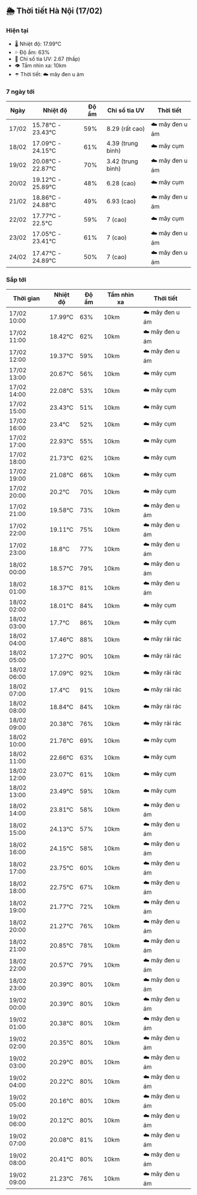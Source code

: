 ## 🌦️ Thời tiết Hà Nội (17/02)

### Hiện tại

- 🌡️ Nhiệt độ: 17.99℃
- 💦 Độ ẩm: 63%
- 🌟 Chỉ số tia UV: 2.67 (thấp)
- 👁️ Tầm nhìn xa: 10km
- ☂️ Thời tiết: ☁️ mây đen u ám

### 7 ngày tới

| Ngày | Nhiệt độ | Độ ẩm | Chỉ số tia UV | Thời tiết |
| --- | --- | --- | --- | --- |
| 17/02 | 15.78℃ - 23.43℃ | 59% | 8.29 (rất cao) | ☁️ mây đen u ám |
| 18/02 | 17.09℃ - 24.15℃ | 61% | 4.39 (trung bình) | ☁️ mây cụm |
| 19/02 | 20.08℃ - 22.87℃ | 70% | 3.42 (trung bình) | ☁️ mây đen u ám |
| 20/02 | 19.12℃ - 25.89℃ | 48% | 6.28 (cao) | ☁️ mây cụm |
| 21/02 | 18.86℃ - 24.88℃ | 49% | 6.93 (cao) | ☁️ mây đen u ám |
| 22/02 | 17.77℃ - 22.5℃ | 59% | 7 (cao) | ☁️ mây cụm |
| 23/02 | 17.05℃ - 23.41℃ | 61% | 7 (cao) | ☁️ mây đen u ám |
| 24/02 | 17.47℃ - 24.89℃ | 50% | 7 (cao) | ☁️ mây đen u ám |

### Sắp tới

| Thời gian | Nhiệt độ | Độ ẩm | Tầm nhìn xa | Thời tiết |
| --- | --- | --- | --- | --- |
| 17/02 10:00 | 17.99℃ | 63% | 10km | ☁️ mây đen u ám |
| 17/02 11:00 | 18.42℃ | 62% | 10km | ☁️ mây đen u ám |
| 17/02 12:00 | 19.37℃ | 59% | 10km | ☁️ mây đen u ám |
| 17/02 13:00 | 20.67℃ | 56% | 10km | ☁️ mây cụm |
| 17/02 14:00 | 22.08℃ | 53% | 10km | ☁️ mây cụm |
| 17/02 15:00 | 23.43℃ | 51% | 10km | ☁️ mây cụm |
| 17/02 16:00 | 23.4℃ | 52% | 10km | ☁️ mây cụm |
| 17/02 17:00 | 22.93℃ | 55% | 10km | ☁️ mây cụm |
| 17/02 18:00 | 21.73℃ | 62% | 10km | ☁️ mây cụm |
| 17/02 19:00 | 21.08℃ | 66% | 10km | ☁️ mây cụm |
| 17/02 20:00 | 20.2℃ | 70% | 10km | ☁️ mây cụm |
| 17/02 21:00 | 19.58℃ | 73% | 10km | ☁️ mây đen u ám |
| 17/02 22:00 | 19.11℃ | 75% | 10km | ☁️ mây đen u ám |
| 17/02 23:00 | 18.8℃ | 77% | 10km | ☁️ mây đen u ám |
| 18/02 00:00 | 18.57℃ | 79% | 10km | ☁️ mây đen u ám |
| 18/02 01:00 | 18.37℃ | 81% | 10km | ☁️ mây đen u ám |
| 18/02 02:00 | 18.01℃ | 84% | 10km | ☁️ mây cụm |
| 18/02 03:00 | 17.7℃ | 86% | 10km | ☁️ mây cụm |
| 18/02 04:00 | 17.46℃ | 88% | 10km | ☁️ mây rải rác |
| 18/02 05:00 | 17.27℃ | 90% | 10km | ☁️ mây rải rác |
| 18/02 06:00 | 17.09℃ | 92% | 10km | ☁️ mây rải rác |
| 18/02 07:00 | 17.4℃ | 91% | 10km | ☁️ mây rải rác |
| 18/02 08:00 | 18.84℃ | 84% | 10km | ☁️ mây rải rác |
| 18/02 09:00 | 20.38℃ | 76% | 10km | ☁️ mây rải rác |
| 18/02 10:00 | 21.76℃ | 69% | 10km | ☁️ mây cụm |
| 18/02 11:00 | 22.66℃ | 63% | 10km | ☁️ mây cụm |
| 18/02 12:00 | 23.07℃ | 61% | 10km | ☁️ mây cụm |
| 18/02 13:00 | 23.49℃ | 59% | 10km | ☁️ mây cụm |
| 18/02 14:00 | 23.81℃ | 58% | 10km | ☁️ mây đen u ám |
| 18/02 15:00 | 24.13℃ | 57% | 10km | ☁️ mây đen u ám |
| 18/02 16:00 | 24.15℃ | 58% | 10km | ☁️ mây đen u ám |
| 18/02 17:00 | 23.75℃ | 60% | 10km | ☁️ mây đen u ám |
| 18/02 18:00 | 22.75℃ | 67% | 10km | ☁️ mây đen u ám |
| 18/02 19:00 | 21.77℃ | 72% | 10km | ☁️ mây đen u ám |
| 18/02 20:00 | 21.27℃ | 76% | 10km | ☁️ mây đen u ám |
| 18/02 21:00 | 20.85℃ | 78% | 10km | ☁️ mây đen u ám |
| 18/02 22:00 | 20.57℃ | 79% | 10km | ☁️ mây đen u ám |
| 18/02 23:00 | 20.39℃ | 80% | 10km | ☁️ mây đen u ám |
| 19/02 00:00 | 20.39℃ | 80% | 10km | ☁️ mây đen u ám |
| 19/02 01:00 | 20.38℃ | 80% | 10km | ☁️ mây đen u ám |
| 19/02 02:00 | 20.35℃ | 80% | 10km | ☁️ mây đen u ám |
| 19/02 03:00 | 20.29℃ | 80% | 10km | ☁️ mây đen u ám |
| 19/02 04:00 | 20.22℃ | 80% | 10km | ☁️ mây đen u ám |
| 19/02 05:00 | 20.16℃ | 80% | 10km | ☁️ mây đen u ám |
| 19/02 06:00 | 20.12℃ | 80% | 10km | ☁️ mây đen u ám |
| 19/02 07:00 | 20.08℃ | 81% | 10km | ☁️ mây đen u ám |
| 19/02 08:00 | 20.41℃ | 80% | 10km | ☁️ mây đen u ám |
| 19/02 09:00 | 21.23℃ | 76% | 10km | ☁️ mây đen u ám |
